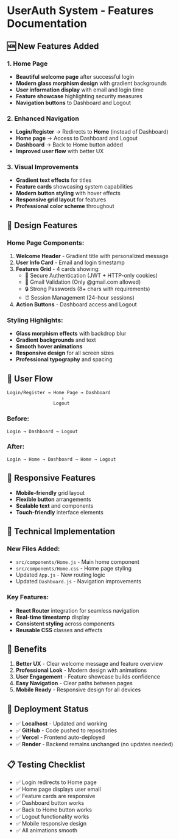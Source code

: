 # UserAuth System - Features Documentation

## 🆕 New Features Added

### 1. Home Page
- **Beautiful welcome page** after successful login
- **Modern glass morphism design** with gradient backgrounds
- **User information display** with email and login time
- **Feature showcase** highlighting security measures
- **Navigation buttons** to Dashboard and Logout

### 2. Enhanced Navigation
- **Login/Register** → Redirects to **Home** (instead of Dashboard)
- **Home page** → Access to Dashboard and Logout
- **Dashboard** → Back to Home button added
- **Improved user flow** with better UX

### 3. Visual Improvements
- **Gradient text effects** for titles
- **Feature cards** showcasing system capabilities
- **Modern button styling** with hover effects
- **Responsive grid layout** for features
- **Professional color scheme** throughout

## 🎨 Design Features

### Home Page Components:
1. **Welcome Header** - Gradient title with personalized message
2. **User Info Card** - Email and login timestamp
3. **Features Grid** - 4 cards showing:
   - 🔐 Secure Authentication (JWT + HTTP-only cookies)
   - 📧 Gmail Validation (Only @gmail.com allowed)
   - 🔒 Strong Passwords (8+ chars with requirements)
   - ⏰ Session Management (24-hour sessions)
4. **Action Buttons** - Dashboard access and Logout

### Styling Highlights:
- **Glass morphism effects** with backdrop blur
- **Gradient backgrounds** and text
- **Smooth hover animations**
- **Responsive design** for all screen sizes
- **Professional typography** and spacing

## 🚀 User Flow

```
Login/Register → Home Page → Dashboard
                    ↓
                 Logout
```

### Before:
`Login → Dashboard → Logout`

### After:
`Login → Home → Dashboard → Home → Logout`

## 📱 Responsive Features

- **Mobile-friendly** grid layout
- **Flexible button** arrangements
- **Scalable text** and components
- **Touch-friendly** interface elements

## 🔧 Technical Implementation

### New Files Added:
- `src/components/Home.js` - Main home component
- `src/components/Home.css` - Home page styling
- Updated `App.js` - New routing logic
- Updated `Dashboard.js` - Navigation improvements

### Key Features:
- **React Router** integration for seamless navigation
- **Real-time timestamp** display
- **Consistent styling** across components
- **Reusable CSS** classes and effects

## 🎯 Benefits

1. **Better UX** - Clear welcome message and feature overview
2. **Professional Look** - Modern design with animations
3. **User Engagement** - Feature showcase builds confidence
4. **Easy Navigation** - Clear paths between pages
5. **Mobile Ready** - Responsive design for all devices

## 🔄 Deployment Status

- ✅ **Localhost** - Updated and working
- ✅ **GitHub** - Code pushed to repositories
- ✅ **Vercel** - Frontend auto-deployed
- ✅ **Render** - Backend remains unchanged (no updates needed)

## 📋 Testing Checklist

- ✅ Login redirects to Home page
- ✅ Home page displays user email
- ✅ Feature cards are responsive
- ✅ Dashboard button works
- ✅ Back to Home button works
- ✅ Logout functionality works
- ✅ Mobile responsive design
- ✅ All animations smooth